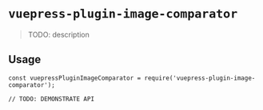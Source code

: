 # `vuepress-plugin-image-comparator`

> TODO: description

## Usage

```
const vuepressPluginImageComparator = require('vuepress-plugin-image-comparator');

// TODO: DEMONSTRATE API
```
